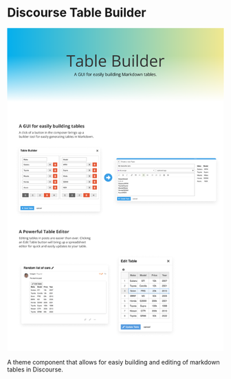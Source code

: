 # Discourse Table Builder

![cover](.github/images/cover.png)

A theme component that allows for easiy building and editing of markdown tables in Discourse.
